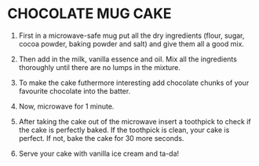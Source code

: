 # CHOCOLATE MUG CAKE

1. First in a microwave-safe mug put all the dry ingredients (flour, sugar, cocoa powder, baking powder and salt) and give them all a good mix.

2. Then add in the milk, vanilla essence and oil. Mix all the ingredients thoroughly until there are no lumps in the mixture. 

3. To make the cake futhermore interesting add chocolate chunks of your favourite chocolate into the batter.

4. Now, microwave for 1 minute. 

5. After taking the cake out of the microwave insert a toothpick to check if the cake is perfectly baked. If the toothpick is clean, your cake is perfect. If not, bake the cake for 30 more seconds. 

6. Serve your cake with vanilla ice cream and ta-da!
